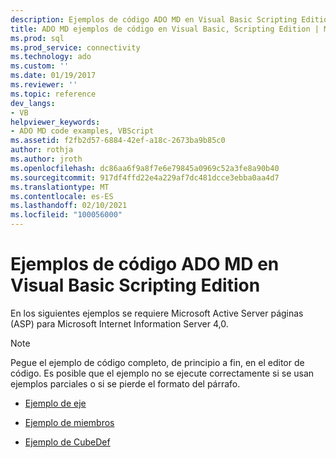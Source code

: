 ```yaml
---
description: Ejemplos de código ADO MD en Visual Basic Scripting Edition
title: ADO MD ejemplos de código en Visual Basic, Scripting Edition | Microsoft Docs
ms.prod: sql
ms.prod_service: connectivity
ms.technology: ado
ms.custom: ''
ms.date: 01/19/2017
ms.reviewer: ''
ms.topic: reference
dev_langs:
- VB
helpviewer_keywords:
- ADO MD code examples, VBScript
ms.assetid: f2fb2d57-6884-42ef-a18c-2673ba9b85c0
author: rothja
ms.author: jroth
ms.openlocfilehash: dc86aa6f9a8f7e6e79845a0969c52a3fe8a90b40
ms.sourcegitcommit: 917df4ffd22e4a229af7dc481dcce3ebba0aa4d7
ms.translationtype: MT
ms.contentlocale: es-ES
ms.lasthandoff: 02/10/2021
ms.locfileid: "100056000"
---
```

# <a name="ado-md-code-examples-in-visual-basic-scripting-edition"></a>Ejemplos de código ADO MD en Visual Basic Scripting Edition
En los siguientes ejemplos se requiere Microsoft Active Server páginas (ASP) para Microsoft Internet Information Server 4,0.  
  
> [!NOTE]
>  Pegue el ejemplo de código completo, de principio a fin, en el editor de código. Es posible que el ejemplo no se ejecute correctamente si se usan ejemplos parciales o si se pierde el formato del párrafo.  
  
-   [Ejemplo de eje](./axis-example-vbscript.md)  
  
-   [Ejemplo de miembros](./members-example-vbscript.md)  
  
-   [Ejemplo de CubeDef](./cubedef-example-vbscript.md)